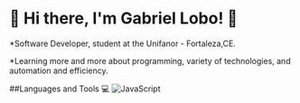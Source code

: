  # 💫 Hi there, I'm Gabriel Lobo! 💫
 
 *Software Developer, student at the Unifanor - Fortaleza,CE.
 
 *Learning more and more about programming, variety of technologies, and automation and efficiency.
 

 ##Languages and Tools 💻 
 ![JavaScript](https://img.shields.io/badge/Javascript?style=flat-square&logo=Javascript&color=%23f7df1e)
